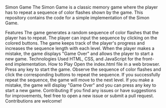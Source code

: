 Simon Game
The Simon Game is a classic memory game where the player has to repeat a sequence of color flashes shown by the game. This repository contains the code for a simple implementation of the Simon Game.

Features
The game generates a random sequence of color flashes that the player has to repeat.
The player can input the sequence by clicking on the colored buttons.
The game keeps track of the player's progress and increases the sequence length with each level.
When the player makes a mistake, the game displays "Game Over" and allows the player to start a new game.
Technologies Used
HTML, CSS, and JavaScript for the front-end implementation.
How to Play
Open the index.html file in a web browser.
Press any key to start the game.
Observe the sequence of color flashes and click the corresponding buttons to repeat the sequence.
If you successfully repeat the sequence, the game will move to the next level.
If you make a mistake, the game will display "Game Over" and you can press any key to start a new game.
Contributing
If you find any issues or have suggestions for improvements, feel free to open a new issue or submit a pull request. Contributions are welcome!
